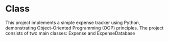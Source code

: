 # Class
This project implements a simple expense tracker using Python, demonstrating Object-Oriented Programming (OOP) principles. The project consists of two main classes: Expense and ExpenseDatabase
